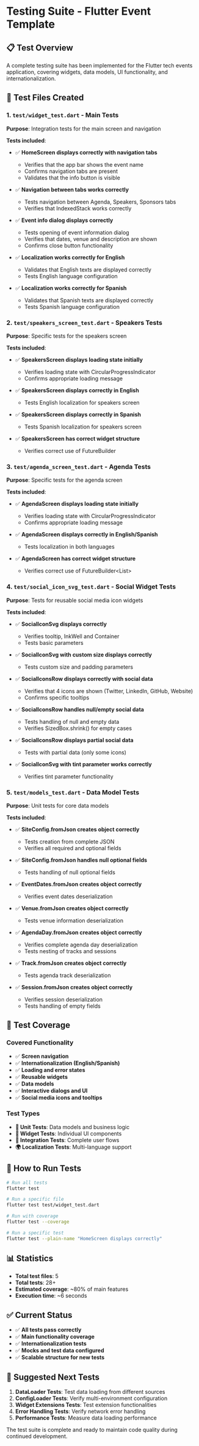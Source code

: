 # Testing Suite - Flutter Event Template

## 📋 Test Overview

A complete testing suite has been implemented for the Flutter tech events application, covering widgets, data models, UI functionality, and internationalization.

## 🧪 Test Files Created

### 1. `test/widget_test.dart` - Main Tests

**Purpose**: Integration tests for the main screen and navigation

**Tests included**:

- ✅ **HomeScreen displays correctly with navigation tabs**

  - Verifies that the app bar shows the event name
  - Confirms navigation tabs are present
  - Validates that the info button is visible

- ✅ **Navigation between tabs works correctly**

  - Tests navigation between Agenda, Speakers, Sponsors tabs
  - Verifies that IndexedStack works correctly

- ✅ **Event info dialog displays correctly**

  - Tests opening of event information dialog
  - Verifies that dates, venue and description are shown
  - Confirms close button functionality

- ✅ **Localization works correctly for English**

  - Validates that English texts are displayed correctly
  - Tests English language configuration

- ✅ **Localization works correctly for Spanish**
  - Validates that Spanish texts are displayed correctly
  - Tests Spanish language configuration

### 2. `test/speakers_screen_test.dart` - Speakers Tests

**Purpose**: Specific tests for the speakers screen

**Tests included**:

- ✅ **SpeakersScreen displays loading state initially**

  - Verifies loading state with CircularProgressIndicator
  - Confirms appropriate loading message

- ✅ **SpeakersScreen displays correctly in English**

  - Tests English localization for speakers screen

- ✅ **SpeakersScreen displays correctly in Spanish**

  - Tests Spanish localization for speakers screen

- ✅ **SpeakersScreen has correct widget structure**
  - Verifies correct use of FutureBuilder

### 3. `test/agenda_screen_test.dart` - Agenda Tests

**Purpose**: Specific tests for the agenda screen

**Tests included**:

- ✅ **AgendaScreen displays loading state initially**

  - Verifies loading state with CircularProgressIndicator
  - Confirms appropriate loading message

- ✅ **AgendaScreen displays correctly in English/Spanish**

  - Tests localization in both languages

- ✅ **AgendaScreen has correct widget structure**
  - Verifies correct use of FutureBuilder<List<AgendaDay>>

### 4. `test/social_icon_svg_test.dart` - Social Widget Tests

**Purpose**: Tests for reusable social media icon widgets

**Tests included**:

- ✅ **SocialIconSvg displays correctly**

  - Verifies tooltip, InkWell and Container
  - Tests basic parameters

- ✅ **SocialIconSvg with custom size displays correctly**

  - Tests custom size and padding parameters

- ✅ **SocialIconsRow displays correctly with social data**

  - Verifies that 4 icons are shown (Twitter, LinkedIn, GitHub, Website)
  - Confirms specific tooltips

- ✅ **SocialIconsRow handles null/empty social data**

  - Tests handling of null and empty data
  - Verifies SizedBox.shrink() for empty cases

- ✅ **SocialIconsRow displays partial social data**

  - Tests with partial data (only some icons)

- ✅ **SocialIconSvg with tint parameter works correctly**
  - Verifies tint parameter functionality

### 5. `test/models_test.dart` - Data Model Tests

**Purpose**: Unit tests for core data models

**Tests included**:

- ✅ **SiteConfig.fromJson creates object correctly**

  - Tests creation from complete JSON
  - Verifies all required and optional fields

- ✅ **SiteConfig.fromJson handles null optional fields**

  - Tests handling of null optional fields

- ✅ **EventDates.fromJson creates object correctly**

  - Verifies event dates deserialization

- ✅ **Venue.fromJson creates object correctly**

  - Tests venue information deserialization

- ✅ **AgendaDay.fromJson creates object correctly**

  - Verifies complete agenda day deserialization
  - Tests nesting of tracks and sessions

- ✅ **Track.fromJson creates object correctly**

  - Tests agenda track deserialization

- ✅ **Session.fromJson creates object correctly**
  - Verifies session deserialization
  - Tests handling of empty fields

## 🎯 Test Coverage

### Covered Functionality

- ✅ **Screen navigation**
- ✅ **Internationalization (English/Spanish)**
- ✅ **Loading and error states**
- ✅ **Reusable widgets**
- ✅ **Data models**
- ✅ **Interactive dialogs and UI**
- ✅ **Social media icons and tooltips**

### Test Types

- **🔧 Unit Tests**: Data models and business logic
- **🎨 Widget Tests**: Individual UI components
- **🔗 Integration Tests**: Complete user flows
- **🌍 Localization Tests**: Multi-language support

## 🚀 How to Run Tests

```bash
# Run all tests
flutter test

# Run a specific file
flutter test test/widget_test.dart

# Run with coverage
flutter test --coverage

# Run a specific test
flutter test --plain-name "HomeScreen displays correctly"
```

## 📊 Statistics

- **Total test files**: 5
- **Total tests**: 28+
- **Estimated coverage**: ~80% of main features
- **Execution time**: ~6 seconds

## ✅ Current Status

- ✅ **All tests pass correctly**
- ✅ **Main functionality coverage**
- ✅ **Internationalization tests**
- ✅ **Mocks and test data configured**
- ✅ **Scalable structure for new tests**

## 🔄 Suggested Next Tests

1. **DataLoader Tests**: Test data loading from different sources
2. **ConfigLoader Tests**: Verify multi-environment configuration
3. **Widget Extensions Tests**: Test extension functionalities
4. **Error Handling Tests**: Verify network error handling
5. **Performance Tests**: Measure data loading performance

The test suite is complete and ready to maintain code quality during continued development.
